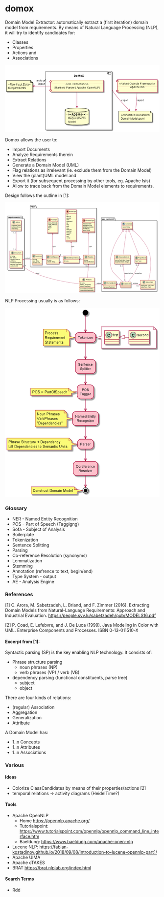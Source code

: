 # domox
Domain Model Extractor: automatically extract a (first iteration) domain model from requirements.
By means of Natural Language Processing (NLP), it will try to identify candidates for:

* Classes
* Properties
* Actions and
* Associations

![Preview](./docs/BigPicture.png)

Domox allows the user to:
* Import Documents
* Analyze Requirements therein
* Extract Relations
* Generate a Domain Model (UML)
* Flag relations as irrelevant (ie. exclude them from the Domain Model)
* View the (plant)UML model and
* Export it (for subsequent processing by other tools, eg. Apache Isis)
* Allow to trace back from the Domain Model elements to requirements.  

Design follows the outline in [1]:

![Preview](./docs/DomoxClassDiagram.png) 

NLP Processing usually is as follows:

![Preview](./docs/Pipeline.png)


### Glossary
* NER - Named Entity Recognition
* POS - Part of Speech (Taggigng)
* Sofa - Subject of Analysis
* Boilerplate
* Tokenization
* Sentence Splitting
* Parsing
* Co-reference Resolution (synonyms)
* Lemmatization
* Stemming
* Annotation (refrence to text, begin/end)
* Type System - output 
* AE - Analysis Engine


### References
[1] C. Arora, M. Sabetzadeh, L. Briand, and F. Zimmer (2016). 
Extracting Domain Models from Natural-Language Requirements: 
Approach and Industrial Evaluation. 
https://people.svv.lu/sabetzadeh/pub/MODELS16.pdf

[2] P. Coad, E. Lefebvre, and J. De Luca (1999). 
Java Modeling in Color with UML.
Enterprise Components and Processes.
ISBN 0-13-011510-X

#### Excerpt from [1]:
Syntactic parsing (SP) is the key enabling NLP technology.
It consists of:
* Phrase structure parsing
    * noun phrases (NP) 
    * verb phrases (VP) / verb (VB)
* dependency parsing (functional constituents, parse tree)
    * subject
    * object
    
There are four kinds of relations:
* (regular) Association
* Aggregation
* Generalization
* Attribute

A Domain Model has:
* 1..n Concepts
* 1..n Attributes
* 1..n Associations 

### Various
#### Ideas
* Colorize ClassCandidates by means of their properties/actions [2]
* temporal relations -> activity diagrams (HeidelTime?)

#### Tools
* Apache OpenNLP 
    * Home https://opennlp.apache.org/
    * Tutorialspoint: https://www.tutorialspoint.com/opennlp/opennlp_command_line_interface.htm
    * Baeldung: https://www.baeldung.com/apache-open-nlp
* Lucene NLP: https://fabian-kostadinov.github.io/2018/09/08/introduction-to-lucene-opennlp-part1/
* Apache UIMA
* Apache cTAKES
* BRAT https://brat.nlplab.org/index.html

#### Search Terms
* Rdd
